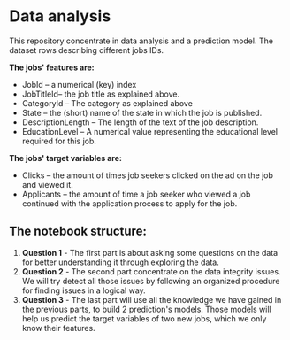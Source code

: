 # Data analysis
This repository concentrate in data analysis and a prediction model. The dataset
rows describing different jobs IDs.

__The jobs' features are:__
* JobId – a numerical (key) index
* JobTitleId– the job title as explained above.
* CategoryId – The category as explained above
* State – the (short) name of the state in which the job is published.
* DescriptionLength – The length of the text of the job description.
* EducationLevel – A numerical value representing the educational level required
 for this job.


__The jobs' target variables are:__
* Clicks – the amount of times job seekers clicked on the ad on the job and
viewed it.
* Applicants – the amount of time a job seeker who viewed a job continued with
the application process to apply for the job.


## The notebook structure:
1. __Question 1__ - The first part is about asking some questions on the data
for better understanding it through exploring the data.
2. __Question 2__ - The second part concentrate on the data integrity issues. We
will try detect all those issues by following an organized procedure for finding
issues in a logical way.
3. __Question 3__ - The last part will use all the knowledge we have gained in
the previous parts, to build 2 prediction's models. Those models will help us
predict the target variables of two new jobs, which we only know their features.
